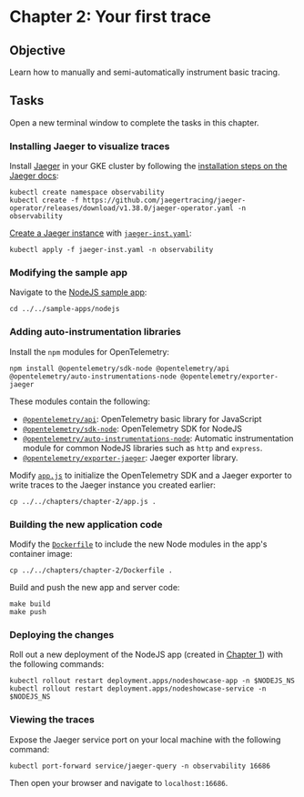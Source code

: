 # Chapter 2: Your first trace

## Objective

Learn how to manually and semi-automatically instrument basic tracing.

## Tasks

Open a new terminal window to complete the tasks in this chapter.

### Installing Jaeger to visualize traces

Install [Jaeger](https://www.jaegertracing.io/) in your GKE cluster by following
the [installation steps on the Jaeger docs](https://www.jaegertracing.io/docs/1.24/operator/):

```
kubectl create namespace observability
kubectl create -f https://github.com/jaegertracing/jaeger-operator/releases/download/v1.38.0/jaeger-operator.yaml -n observability
```

[Create a Jaeger instance](https://www.jaegertracing.io/docs/1.24/operator/#quick-start---deploying-the-allinone-image)
with [`jaeger-inst.yaml`](jaeger-inst.yaml):

```
kubectl apply -f jaeger-inst.yaml -n observability
```

### Modifying the sample app

Navigate to the [NodeJS sample app](../../sample-apps/nodejs):

```
cd ../../sample-apps/nodejs
```

### Adding auto-instrumentation libraries

Install the `npm` modules for OpenTelemetry:

```
npm install @opentelemetry/sdk-node @opentelemetry/api @opentelemetry/auto-instrumentations-node @opentelemetry/exporter-jaeger
```

These modules contain the following:
* [`@opentelemetry/api`](https://www.npmjs.com/package/@opentelemetry/api): OpenTelemetry basic library for JavaScript
* [`@opentelemetry/sdk-node`](https://www.npmjs.com/package/@opentelemetry/sdk-node): OpenTelemetry SDK for NodeJS
* [`@opentelemetry/auto-instrumentations-node`](https://www.npmjs.com/package/@opentelemetry/auto-instrumentations-node): Automatic instrumentation
  module for common NodeJS libraries such as `http` and `express`.
* [`@opentelemetry/exporter-jaeger`](https://www.npmjs.com/package/@opentelemetry/exporter-jaeger): Jaeger exporter library.

Modify [`app.js`](app.js) to initialize the OpenTelemetry SDK and a Jaeger exporter to write traces to the Jaeger
instance you created earlier:

```
cp ../../chapters/chapter-2/app.js .
```

### Building the new application code

Modify the [`Dockerfile`](Dockerfile) to include the new Node modules in the app's container image:

```
cp ../../chapters/chapter-2/Dockerfile .
```

Build and push the new app and server code:

```
make build
make push
```

### Deploying the changes

Roll out a new deployment of the NodeJS app (created in [Chapter 1](chapter-1)) with the following commands:

```
kubectl rollout restart deployment.apps/nodeshowcase-app -n $NODEJS_NS
kubectl rollout restart deployment.apps/nodeshowcase-service -n $NODEJS_NS
```

### Viewing the traces

Expose the Jaeger service port on your local machine with the following command:

```
kubectl port-forward service/jaeger-query -n observability 16686
```

Then open your browser and navigate to `localhost:16686`.
